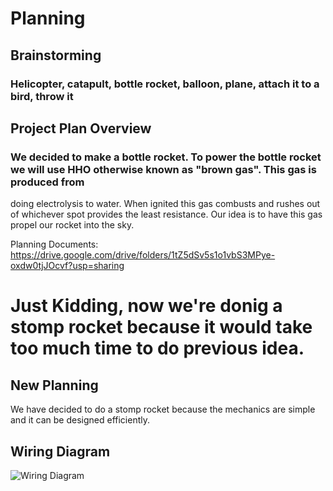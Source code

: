 # Planning

## Brainstorming

### Helicopter, catapult, bottle rocket, balloon, plane, attach it to a bird, throw it

## Project Plan Overview

### We decided to make a bottle rocket. To power the bottle rocket we will use HHO otherwise known as "brown gas". This gas is produced from 
doing electrolysis to water. When ignited this gas combusts and rushes out of whichever spot provides the least resistance. Our idea is to have
this gas propel our rocket into the sky. 

Planning Documents: https://drive.google.com/drive/folders/1tZ5dSv5s1o1vbS3MPye-oxdw0tjJOcvf?usp=sharing

# Just Kidding, now we're donig a stomp rocket because it would take too much time to do previous idea.

## New Planning

We have decided to do a stomp rocket because the mechanics are simple and it can be designed efficiently.

## Wiring Diagram

![Wiring Diagram](https://user-images.githubusercontent.com/60942957/169368395-f2359f61-46b6-4fcf-9778-94706ec342af.jpg)
